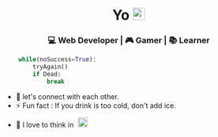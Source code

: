 <div align="center">
  <h1> Yo <img src="https://media.tenor.com/KxSiaeWUXXAAAAAi/raised-hand-people.gif" width="25px"></h1>
</div>
 
<div align="center" style>
    <h3> 💻 Web Developer | 🎮 Gamer | 📚 Learner </h3> 
</div>

```python
    while(noSuccess=True):
        tryAgain()
        if Dead:
            break
```




- 🤝 let's connect with each other.
- ⚡ Fun fact : If you drink is too cold, don't add ice.
- 🐍 I love to think in <img src="https://s3.dualstack.us-east-2.amazonaws.com/pythondotorg-assets/media/community/logos/python-logo-only.png" width="20px" style="margin-top:10px;margin-left:5px;">
